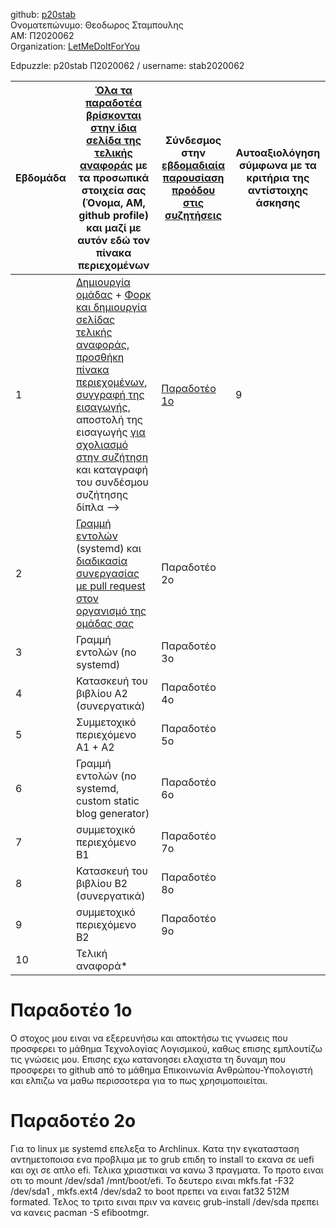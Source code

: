github: [p20stab](https://github.com/p20stab) <br>
Ονοματεπώνυμο: Θεοδωρος Σταμπουλης <br>
ΑΜ: Π2020062 <br>
Organization: [LetMeDoItForYou](https://github.com/LetMeDoItForYou)

Edpuzzle: p20stab Π2020062 / username: stab2020062

| Εβδομάδα | [Όλα τα παραδοτέα βρίσκονται στην ίδια σελίδα της τελικής αναφοράς](https://epidrome.github.io/teaching/deliverables/) με τα προσωπικά στοιχεία σας (Όνομα, ΑΜ, github profile) και μαζί με αυτόν εδώ τον πίνακα περιεχομένων | Σύνδεσμος στην [εβδομαδιαία παρουσίαση προόδου στις συζητήσεις](https://github.com/courses-ionio/help/discussions/categories/show-and-tell) | Αυτοαξιολόγηση σύμφωνα με τα κριτήρια της αντίστοιχης άσκησης |
| --- | --- | --- | --- |
| 1 | [Δημιουργία ομάδας](https://epidrome.github.io/teaching/team/) + [Φορκ και δημιουργία σελίδας τελικής αναφοράς](https://epidrome.github.io/teaching/guide/), [προσθήκη πίνακα περιεχομένων](https://raw.githubusercontent.com/courses-ionio/sw/master/README.md), [συγγραφή της εισαγωγής](https://epidrome.github.io/teaching/intro/), αποστολή της εισαγωγής [για σχολιασμό στην συζήτηση](https://github.com/courses-ionio/sw/discussions/categories/show-and-tell) και καταγραφή του συνδέσμου συζήτησης δίπλα --> | [Παραδοτέο 1ο](https://github.com/courses-ionio/sw/discussions/1196) | 9 |
| 2 | [Γραμμή εντολών](https://epidrome.github.io/teaching/cli) (systemd) και [διαδικασία συνεργασίας με pull request στον οργανισμό της ομάδας σας](https://epidrome.github.io/teaching/team) | Παραδοτέο 2ο | |
| 3 | Γραμμή εντολών (no systemd) | Παραδοτέο 3ο | |
| 4 | Κατασκευή του βιβλίου Α2 (συνεργατικά) | Παραδοτέο 4ο | |
| 5 | Συμμετοχικό περιεχόμενο A1 + A2 | Παραδοτέο 5ο | |
| 6 | Γραμμή εντολών (no systemd, custom static blog generator) | Παραδοτέο 6ο | |
| 7 | συμμετοχικό περιεχόμενο B1 | Παραδοτέο 7ο | |
| 8 | Κατασκευή του βιβλίου Β2 (συνεργατικά) | Παραδοτέο 8ο | |
| 9 | συμμετοχικό περιεχόμενο B2 | Παραδοτέο 9ο | |
| 10 | Τελική αναφορά* | | |

<h1>Παραδοτέο 1ο</h1>
Ο στοχος μου ειναι να εξερευνήσω και αποκτήσω τις γνωσεις που προσφερει το μάθημα Τεχνολογίας Λογισμικού, καθως επισης εμπλουτίζω τις γνώσεις μου. Επισης εχω κατανοησει ελαχιστα τη δυναμη που προσφερει το github από το μάθημα Επικοινωνία Ανθρώπου-Υπολογιστή και ελπιζω να μαθω περισσοτερα για το πως χρησιμοποιείται.

<h1>Παραδοτέο 2ο</h1>
Για το linux με systemd επελεξα το Archlinux. Κατα την εγκατασταση αντημετοποισα ενα προβλιμα με το grub επιδη το install το εκανα σε uefi και οχι σε απλο efi. Τελικα χριαστικαι να κανω 3 πραγματα. Το προτο ειναι οτι το mount /dev/sda1 /mnt/boot/efi. Το δευτερο ειναι mkfs.fat -F32 /dev/sda1 , mkfs.ext4 /dev/sda2 το boot πρεπει να ειναι fat32 512M formated. Τελος το τριτο ειναι πριν να κανεις grub-install /dev/sda πρεπει να κανεις pacman -S efibootmgr.
